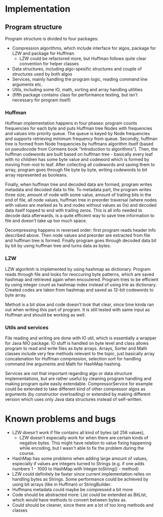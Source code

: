 # Implementation 

## Program structure

Program structure is divided to four packages:
- Compression algorithms, which include interface for algos, package for LZW and package for Huffman
    - LZW could be refactored more, but Huffman follows quite clear convention for helper classes
- Data structures, including algo-spesific structures and couple of structures used by both algos
- Services, mainly handling the program logic, reading command line arguments etc.
- Utils, including some IO, math, sorting and array handling utilities
- (fifth package contains class for performance testing, but isn't necessary for program itself)

### Huffman

Huffman implementation happens in four phases: program counts frequencies for each byte and puts Huffman tree Nodes with frequencies and values into priority queue. The queue is keyed by Node frequencies and supports retrieving minimum frequency from queue. Secondly, huffman tree is formed from Node frequencies by huffmans algorithm itself (based on pseudocode from Cormens book "Introduction to algorithms"). Then, the huffman codewords are built based on huffman tree - basically every leaf with no children has some byte value and codeword which is formed by moving from root to leaf. After collecting all codewords and saving them to array, program goes through file byte by byte, writing codewords to bit array represented as booleans.

Finally, when huffman tree and decoded data are formed, program writes metadata and decoded data to file. To metadata part, the program writes three size, amount of node with some value, amount of trailing bits in the end of file, all node values, huffman tree in preorder traversal (where nodes with values are marked as 1s and nodes without values as 0s) and decoded data itself topped to end with trailing zeros. This is all info needed to decode data afterwards, is a quite efficient way to save tree information to file and doesn't take up too much space.

Decompressing happens in reversed order: first program reads header info described above. Then node values and preorder are extracted from file and huffman tree is formed. Finally program goes through decoded data bit by bit by using huffman tree and turns data as bytes. 

### LZW

LZW algoritmh is implemented by using hashmap as dictionary. Program reads through file and looks for reoccuring byte patterns, which are saved hashmap and retrieved again when encoutered. Program tries to be efficient by using integer count as hashmap index instead of using trie as dictionary. Created codes are taken from hashmap and saved as 12-bit codewords to byte array.

Method is a bit slow and code doesn't look that clear, since time kinda ran out when writing this part of program. It is still tested with same input as Huffman and should be working as well.

### Utils and services

File reading and writing are done with IO util, which is essentially a wrapper for Java NIO package. IO stuff is handled on byte level and class allows program to read and write files as byte arrays. Arrays, Sorter and Math classes include very few methods relevant to the topic, just basically array concatenation for Huffman compression, selection sort for handling command line arguments and Math for HashMap hashing. 

Services are not that important regarding algo or data structure implementations, but are rather useful by cleaning program handling and making program quite easily extendable. CompressorService for example could be extended to take different kind of other compressor algos as arguments (by constructor overloading) or extended by making different version which uses only Java data structures instead of self-written.
 
# Known problems and bugs
- LZW doesn't work if file contains all kind of bytes (all 256 values), 
    - LZW doesn't especially work for when there are certain kinds of negative bytes. This might have relation to value fixing happening while encoding, but I wasn't able to fix the problem during the course.
- HashMap has some problems when adding large amount of values, especially if values are integers turned to Strings (e.g. if one adds numbers 1 - 1000 to HashMap with Integer.toString() - method)
- LZW could definitely be faster since current implementation relies on handling bytes as Strings. Some performance could be achieved by using bit arrays (like in Huffman) or StringBuilder.
- Huffmans metadata could maybe be compressed a bit more
- Code should be abstracted more: List could be extended as BitList, which would have methods to convert between bytes as. 
- Could should be cleaner, since there are a lot of too long methods and classes
